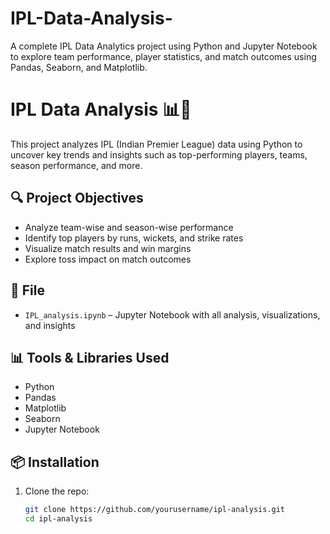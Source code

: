 # IPL-Data-Analysis-
A complete IPL Data Analytics project using Python and Jupyter Notebook to explore team performance, player statistics, and match outcomes using Pandas, Seaborn, and Matplotlib.

# IPL Data Analysis 📊🏏

This project analyzes IPL (Indian Premier League) data using Python to uncover key trends and insights such as top-performing players, teams, season performance, and more.

## 🔍 Project Objectives

- Analyze team-wise and season-wise performance
- Identify top players by runs, wickets, and strike rates
- Visualize match results and win margins
- Explore toss impact on match outcomes

## 📂 File

- `IPL_analysis.ipynb` – Jupyter Notebook with all analysis, visualizations, and insights

## 📊 Tools & Libraries Used

- Python
- Pandas
- Matplotlib
- Seaborn
- Jupyter Notebook

## 📦 Installation

1. Clone the repo:
   ```bash
   git clone https://github.com/yourusername/ipl-analysis.git
   cd ipl-analysis
